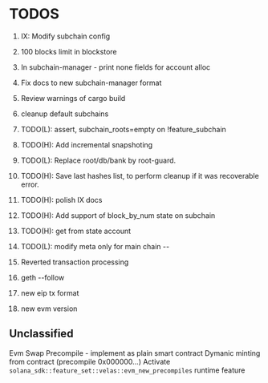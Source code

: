 # TODOS

1. IX: Modify subchain config
2. 100 blocks limit in blockstore
3. In subchain-manager - print none fields for account alloc
4. Fix docs to new subchain-manager format
5. Review warnings of cargo build 
6. cleanup default subchains
7. TODO(L): assert, subchain_roots=empty on !feature_subchain
8. TODO(H): Add incremental snapshoting
9. TODO(L): Replace root/db/bank by root-guard.
10. TODO(H): Save last hashes list, to perform cleanup if it was recoverable error.
11. TODO(H): polish IX docs
12. TODO(H): Add support of block_by_num state on subchain
13. TODO(H): get from state account
14. TODO(L): modify meta only for main chain
--

1. Reverted transaction processing 
2. geth --follow
3. new eip tx format
4. new evm version

## Unclassified

Evm Swap Precompile - implement as plain smart contract
Dymanic minting from contract (precompile 0x000000...)
Activate `solana_sdk::feature_set::velas::evm_new_precompiles` runtime feature